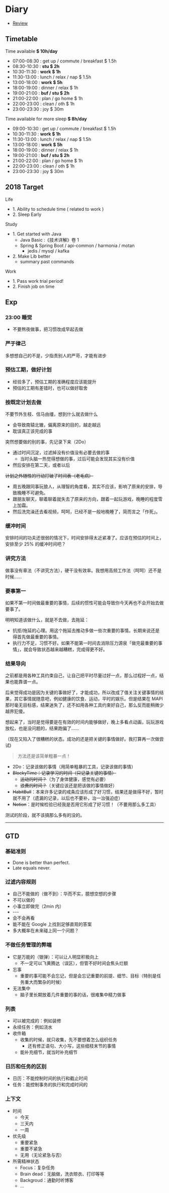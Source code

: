 # Diary

- [Review](/diary/review.md)

## Timetable

Time available **$ 10h/day**

- 07:00-08:30 : get up / commute / breakfast $ 1.5h
- 08:30-10:30 : **stu $ 2h**
- 10:30-11:30 : **work $ 1h**
- 11:30-13:00 : lunch / relax / nap $ 1.5h
- 13:00-18:00 : **work $ 5h**
- 18:00-19:00 : dinner / relax $ 1h
- 19:00-21:00 : **buf / stu $ 2h**
- 21:00-22:00 : plan / go home $ 1h
- 22:00-23:00 : clean / oth $ 1h
- 23:00-23:30 : joy $ 30m

Time available for more sleep **$ 8h/day**

- 09:00-10:30 : get up / commute / breakfast $ 1.5h
- 10:30-11:30 : **work $ 1h**
- 11:30-13:00 : lunch / relax / nap $ 1.5h
- 13:00-18:00 : **work $ 5h**
- 18:00-19:00 : dinner / relax $ 1h
- 19:00-21:00 : **buf / stu $ 2h**
- 21:00-22:00 : plan / go home $ 1h
- 22:00-23:00 : clean / oth $ 1h
- 23:00-23:30 : joy $ 30m

## 2018 Target

Life

- 1\. Ability to schedule time ( related to work )
- 2\. Sleep Early

Study

- 1\. Get started with Java
    - Java Basic :《技术详解》卷 1
    - Spring & Spring Boot / api-common / harmonia / motan
        - jedis / mysql / kafka
- 2\. Make Lib better
    - summary past commands

Work

- 1\. Pass work trial period!
- 2\. Finish job on time

## Exp

### 23:00 睡觉

- 不要熬夜做事，把习惯改成早起去做

### 严于律己

多想想自己的不是，少指责别人的严苛，才能有进步

### 预估工期，做好计划

- 经验多了，预估工期的准确程度应该能提升
- 预估的工期有差错时，也可以做好取舍

### 按既定计划去做

不要节外生枝、信马由缰，想到什么就去做什么

- 会导致南辕北辙，偏离原来的目的，越走越远
- 耽误真正该完成的事

突然想要做的别的事，先记录下来（2Do）

- 通过时间沉淀，过滤掉没有价值没有必要去做的事
    - 当时头脑一热觉得想做的事，过后可能会发现其实没有价值
- 然后安排在第二天，或者以后

~~计划之外随性的行动打破了时间表（老毛病）~~

- 周五晚跟同事玩狼人，从理智的角度看，其实不应该，影响了原来的安排，导致晚睡不可避免。
- 跟朋友聊天，聊着聊着就失去了原来的方向，跟着一起玩游戏，晚睡的程度雪上加霜。
- 然后洗完澡还去看视频，呵呵，已经不是一般地晚睡了，简而言之「作死」。

### 缓冲时间

安排时间的功夫还很弱的情况下，时间安排得太近紧凑了。应该在预估的时间上，安排至少 25% 的缓冲时间吧？

### 讲究方法

做事没有章法（不讲究方法），硬干没有效率。我想用高频工作法（呵呵）还不是时候……

### 要事第一

如果不第一时间做最重要的事情，后续的惯性可能会导致你今天再也不会开始去做要事了。

明明知道该做什么，就是不去做，去拖延：

- 抗拒/拖延的心理。用这个拖延去推动多做一些次重要的事情。长期来说还是得首先做最重要的事情。
- 执行力不足，习惯不好。如果不能第一时间去消除压力源泉「做完最重要的事情」，就会导致状态越来越糟糕，完成得更不好。

### 结果导向

之前都是用各种工具约束自己，让自己把平时尽量过好一点，那么过程好一点，结果也能靠谱一点。

后来觉得成功是因为关键的事做好了，才能成功，所以改成了值关注关键事情的结果，其它事情就随意吧，例如健康的饮食、运动，平时的娱乐。但是结果在 MAPI 那时毫无目标感，结果迷失了，还不如用各种工具约束好自己，那么反而能稍微少越界犯傻。

想起来了，当时是觉得要是在有效的时间内能够做好，晚上多看点动画，玩玩游戏放松，也是没问题的，结果跑偏了……

（现在又陷入了很糟糕的状态。成功的还是把关键的事情做好。我打算再一次做尝试)

> 方法还是该简单粗暴一点！

- 2Do：记录该做的事情（用简单粗暴的工具，记录该做的事情）
- ~~BlockyTime：记录学习的时间（只记录关键的事情）~~
    - ~~运动的时间？~~（为了身体健康，感觉有必要）
    - ~~浪费的时间？~~（关键应该还是把该做的事情做好）
- ~~HabitBull~~：本来许多记录的戒条应该形成了好习惯，结果还是做得不好，暂时就不用了（遗漏的记录，以后也不要补，治一治强迫症）
- ~~Notion~~：是时候检验已经我是否用它形成了好习惯！（不要用那么多工具）

测试的阶段，就不该搞那么多有的没的。

---

## GTD

### 基础准则

- Done is better than perfect.
- Late equals never.

### 过滤内容规则

- 自己不能做的（做不到）：华而不实，臆想空想的步骤
- 不可以做的
- 小事立即做完（2min 内）
- \-\-\-
- 会不会再看
- 能不能在 Google 上找到足够直观的答案
- 多大概率在未来碰上同一个问题？

### 不做任务管理的弊端

- 它是万能的（银弹）：可以让人明显积极向上
    - 不一定可以飞黄腾达（误区），但管不好时间会焦头烂额
- 忘事
    - 重要的事可能不会忘记，但是会忘记重要的前提、细节、目标（特别是任务重大而繁杂的时候）
- 无法集中
    - 脑子里长期放着几件重要的事的话，很难集中精力做事

### 列表

- 可以被完成的：例如装修
- 永续任务：例如浇水
- 收件箱
    - 收集的时候，就只收集，先不要想着怎么组织任务
        - 还有修正语句、大小写，这些细枝末节的事情
    - 能补充细节，就当时补充细节

### 日历和任务的区别

- 日历：不能控制时间的执行和截止时间
- 任务：能控制事务的执行和完成时间的

### 上下文

- 时间
    - 今天
    - 三天内
    - 一周
- 优先级
    - 重要紧急
    - 重要不紧急
    - 无用（无论紧急与否）
- 所需精神状态
    - Focus：复杂任务
    - Brain dead：无脑做，洗衣晾衣、打印等等
    - Backgroud：通勤时听博客
    - …
